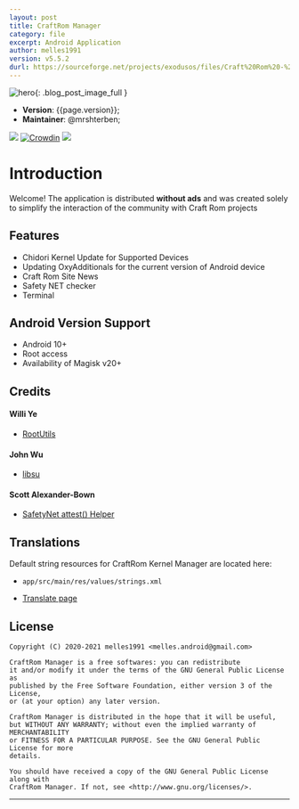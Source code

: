 ```yaml
---
layout: post
title: CraftRom Manager
category: file
excerpt: Android Application
author: melles1991
version: v5.5.2
durl: https://sourceforge.net/projects/exodusos/files/Craft%20Rom%20-%20Manager/
---
```


![hero]({{site.baseurl}}/images/file/craftrom-manager.png){: .blog_post_image_full }

* **Version**: {{page.version}};
* **Maintainer**: @mrshterben;

![](https://img.shields.io/github/contributors/craftrom/CraftRom-Manager)
[![Crowdin](https://badges.crowdin.net/craft-rom-km/localized.svg)](https://crowdin.com/project/craft-rom-km)
![](https://img.shields.io/github/license/craftrom/CraftRom-Manager)

# Introduction
Welcome!  The application is distributed <strong>without ads</strong> and was created solely to simplify the interaction of the community with Craft Rom projects

## Features
* Chidori Kernel Update for Supported Devices
* Updating OxyAdditionals for the current version of Android device
* Craft Rom Site News
* Safety NET checker 
* Terminal

## Android Version Support

- Android 10+
- Root access
- Availability of Magisk v20+

## Credits

#### Willi Ye

* [RootUtils](https://github.com/Grarak/KernelAdiutor)

#### John Wu

* [libsu](https://github.com/topjohnwu/libsu)

#### Scott Alexander-Bown

* [SafetyNet attest() Helper](https://github.com/scottyab/safetynethelper)

## Translations
Default string resources for CraftRom Kernel Manager are located here:

- `app/src/main/res/values/strings.xml`

* [Translate page](https://crowdin.com/project/craft-rom-km)

## License

    Copyright (C) 2020-2021 melles1991 <melles.android@gmail.com>

    CraftRom Manager is a free softwares: you can redistribute
    it and/or modify it under the terms of the GNU General Public License as
    published by the Free Software Foundation, either version 3 of the License,
    or (at your option) any later version.

    CraftRom Manager is distributed in the hope that it will be useful,
    but WITHOUT ANY WARRANTY; without even the implied warranty of MERCHANTABILITY
    or FITNESS FOR A PARTICULAR PURPOSE. See the GNU General Public License for more
    details.

    You should have received a copy of the GNU General Public License along with
    CraftRom Manager. If not, see <http://www.gnu.org/licenses/>.

***** ***** ***** ***** ***** ***** ***** ***** ***** ***** *****
